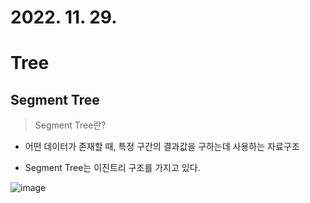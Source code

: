 # 2022. 11. 29.

# Tree

## Segment Tree

> Segment Tree란?

- 어떤 데이터가 존재할 때, 특정 구간의 결과값을 구하는데 사용하는 자료구조

- Segment Tree는 이진트리 구조를 가지고 있다.

![image](https://user-images.githubusercontent.com/109258306/204416032-cad21122-8dbc-4da0-87c5-78a1f5590b39.png)

